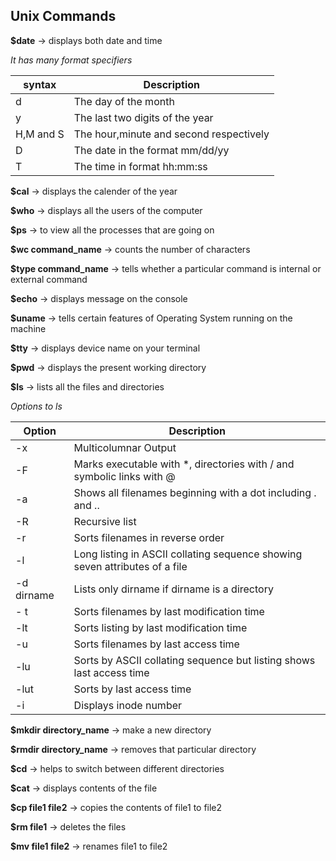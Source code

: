 ## Unix Commands

**$date** -> displays both date and time

*It has many format specifiers*

| syntax | Description |
|-|-|
 | d | The day of the month |
 | y | The last two digits of the year |
 | H,M and S | The hour,minute and second respectively |
 | D | The date in the format mm/dd/yy |
 | T | The time in format hh:mm:ss |

 
**$cal** -> displays the calender of the year 

**$who** -> displays all the users of the computer

**$ps** -> to view all the processes that are going on 

**$wc command_name** -> counts the number of characters

**$type command_name** -> tells whether a particular command is internal or external command

**$echo** -> displays message on the console

**$uname** -> tells certain features of Operating System running on the machine 

**$tty** -> displays device name on your terminal

**$pwd** -> displays the present working directory

**$ls** -> lists all the files and directories 

*Options to ls*

| Option | Description |
|-|-|
| -x | Multicolumnar Output |
| -F | Marks executable with *, directories with / and symbolic links with @ |
| -a | Shows all filenames beginning with a dot including . and .. |
| -R | Recursive list
| -r | Sorts filenames in reverse order |
| -l | Long listing in ASCII collating sequence showing seven attributes of a file |
| -d dirname | Lists only dirname if dirname is a directory |
|- t | Sorts filenames by last modification time |
| -lt | Sorts listing by last modification time |
| -u | Sorts filenames by last access time |
| -lu | Sorts by ASCII collating sequence but listing shows last access time |
| -lut | Sorts by last access time |
| -i | Displays inode number |

**$mkdir directory_name** -> make a new directory 

**$rmdir directory_name** -> removes that particular directory

**$cd** -> helps to switch between different directories

**$cat** -> displays contents of the file 

**$cp file1 file2** -> copies the contents of file1 to file2

**$rm file1** -> deletes the files 

**$mv file1 file2** -> renames file1 to file2
